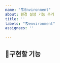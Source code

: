 ```yaml
---
name: "🌎Environment"
about: 환경 설정 기능 추가
title: ''
labels: "🌎environment"
assignees: ''

---
```


📌구현할 기능
-
